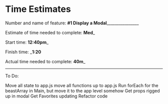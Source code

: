 # Time Estimates

Number and name of feature: ________#1 Display a Modal________________________

Estimate of time needed to complete: __Med___

Start time: __12:40pm___

Finish time: ___1:20__

Actual time needed to complete: __40m___

---

To Do:

Move all state to app.js
move all functions up to app.js
Run forEach for the beastArray in Main, but move it to the app level somehow
Get props rigged up in modal
Get Favorites updating
Refactor code
